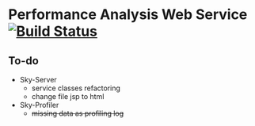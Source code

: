 Performance Analysis Web Service [![Build Status](https://travis-ci.org/Vondom/sky.svg?branch=master)](https://travis-ci.org/Vondom/sky)
===
## To-do
* Sky-Server
  * service classes refactoring
  * change file jsp to html
* Sky-Profiler
  * ~~missing data as profiling log~~
